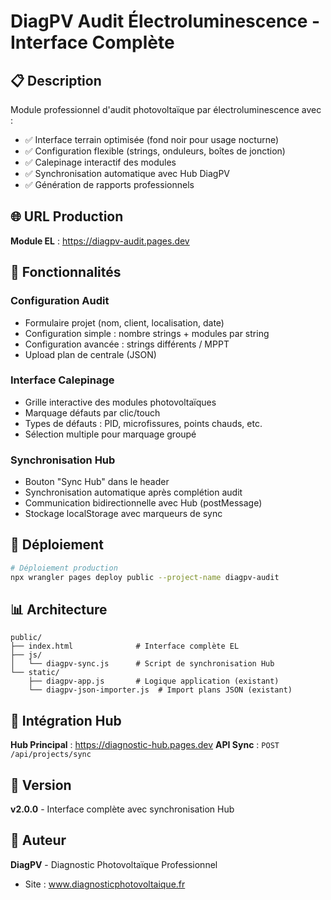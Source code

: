 # DiagPV Audit Électroluminescence - Interface Complète

## 📋 Description

Module professionnel d'audit photovoltaïque par électroluminescence avec :
- ✅ Interface terrain optimisée (fond noir pour usage nocturne)
- ✅ Configuration flexible (strings, onduleurs, boîtes de jonction)
- ✅ Calepinage interactif des modules
- ✅ Synchronisation automatique avec Hub DiagPV
- ✅ Génération de rapports professionnels

## 🌐 URL Production

**Module EL** : https://diagpv-audit.pages.dev

## 🚀 Fonctionnalités

### Configuration Audit
- Formulaire projet (nom, client, localisation, date)
- Configuration simple : nombre strings + modules par string
- Configuration avancée : strings différents / MPPT
- Upload plan de centrale (JSON)

### Interface Calepinage
- Grille interactive des modules photovoltaïques
- Marquage défauts par clic/touch
- Types de défauts : PID, microfissures, points chauds, etc.
- Sélection multiple pour marquage groupé

### Synchronisation Hub
- Bouton "Sync Hub" dans le header
- Synchronisation automatique après complétion audit
- Communication bidirectionnelle avec Hub (postMessage)
- Stockage localStorage avec marqueurs de sync

## 🔧 Déploiement

```bash
# Déploiement production
npx wrangler pages deploy public --project-name diagpv-audit
```

## 📊 Architecture

```
public/
├── index.html              # Interface complète EL
├── js/
│   └── diagpv-sync.js      # Script de synchronisation Hub
└── static/
    ├── diagpv-app.js       # Logique application (existant)
    └── diagpv-json-importer.js  # Import plans JSON (existant)
```

## 🔗 Intégration Hub

**Hub Principal** : https://diagnostic-hub.pages.dev
**API Sync** : `POST /api/projects/sync`

## 📝 Version

**v2.0.0** - Interface complète avec synchronisation Hub

## 👤 Auteur

**DiagPV** - Diagnostic Photovoltaïque Professionnel
- Site : www.diagnosticphotovoltaique.fr
